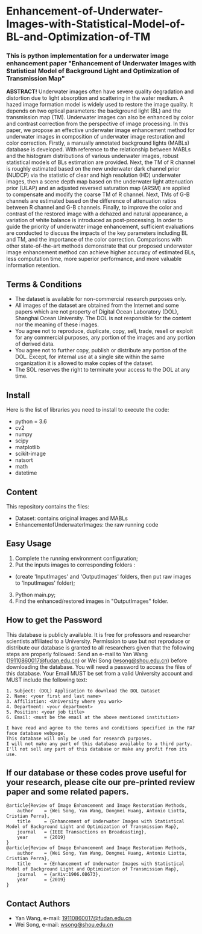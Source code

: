 # Enhancement-of-Underwater-Images-with-Statistical-Model-of-BL-and-Optimization-of-TM

<h3>This is python implementation for a underwater image enhancement paper "Enhancement of Underwater Images with Statistical Model of Background Light and Optimization of Transmission Map" </h3>


**ABSTRACT!**  Underwater images often have severe quality degradation and distortion due to light absorption and scattering in the water medium. A hazed image formation model is widely used to restore the image quality. It depends on two optical parameters: the background light (BL) and the transmission map (TM). Underwater images can also be enhanced by color and contrast correction from the perspective of image processing. In this paper, we propose an effective underwater image enhancement method for underwater images in composition of underwater image restoration and color correction. Firstly, a manually annotated background lights (MABLs) database is developed. With reference to the relationship between MABLs and the histogram distributions of various underwater images, robust statistical models of BLs estimation are provided. Next, the TM of R channel is roughly estimated based on the new underwater dark channel prior (NUDCP) via the statistic of clear and high resolution (HD) underwater images, then a scene depth map based on the underwater light attenuation prior (ULAP) and an adjusted reversed saturation map (ARSM) are applied to compensate and modify the coarse TM of R channel. Next, TMs of G-B channels are estimated based on the difference of attenuation ratios between R channel and G-B channels. Finally, to improve the color and contrast of the restored image with a dehazed and natural appearance, a variation of white balance is introduced as post-processing. In order to guide the priority of underwater image enhancement, sufficient evaluations are conducted to discuss the impacts of the key parameters including BL and TM, and the importance of the color correction. Comparisons with other state-of-the-art methods demonstrate that our proposed underwater image enhancement method can achieve higher accuracy of estimated BLs, less computation time, more superior performance, and more valuable information retention.

## Terms & Conditions
- The dataset is available for non-commercial research purposes only.
- All images of the dataset are obtained from the Internet and some papers which are not property of Digital Ocean Laboratory (DOL), Shanghai Ocean University. The DOL is not responsible for the content nor the meaning of these images.
- You agree not to reproduce, duplicate, copy, sell, trade, resell or exploit for any commercial purposes, any portion of the images and any portion of derived data.
- You agree not to further copy, publish or distribute any portion of the DOL. Except, for internal use at a single site within the same organization it is allowed to make copies of the dataset.
- The SOL reserves the right to terminate your access to the DOL at any time.


## Install
Here is the list of libraries you need to install to execute the code:
- python = 3.6
- cv2
- numpy
- scipy
- matplotlib
- scikit-image
- natsort
- math
- datetime

## Content
This repository contains the files:
- Dataset: contains original images and MABLs
- EnhancementofUnderwaterImages: the raw running code 

## Easy Usage
1. Complete the running environment configuration;
2. Put the inputs images to corresponding folders :
  - (create 'InputImages' and 'OutputImages' folders, then put raw images to 'InputImages' folder);
3. Python main.py;
4. Find the enhanced/restored images in "OutputImages" folder.

## How to get the Password

This database is publicly available. It is free for professors and researcher scientists affiliated to a University.
Permission to use but not reproduce or distribute our database is granted to all researchers given that the following steps are properly followed:
Send an e-mail to Yan Wang (19110860017@fudan.edu.cn) or Wei Song (wsong@shou.edu.cn) before downloading the database. You will need a password to access the files of this database. Your Email MUST be set from a valid University account and MUST include the following text:
```
1. Subject: (DOL) Application to download the DOL Dataset          
2. Name: <your first and last name>
3. Affiliation: <University where you work>
4. Department: <your department>
5. Position: <your job title>
6. Email: <must be the email at the above mentioned institution>

I have read and agree to the terms and conditions specified in the RAF face database webpage. 
This database will only be used for research purposes. 
I will not make any part of this database available to a third party. 
I'll not sell any part of this database or make any profit from its use.
```

## If our database or these codes prove useful for your research, please cite our pre-printed review paper and some related papers.

```
@article{Review of Image Enhancement and Image Restoration Methods,
    author    = {Wei Song, Yan Wang, Dongmei Huang, Antonio Liotta, Cristian Perra},
    title     = {Enhancement of Underwater Images with Statistical Model of Background Light and Optimization of Transmission Map},
    journal   = {IEEE Transactions on Broadcasting},
    year      = {2019}
}
@article{Review of Image Enhancement and Image Restoration Methods,
    author    = {Wei Song, Yan Wang, Dongmei Huang, Antonio Liotta, Cristian Perra},
    title     = {Enhancement of Underwater Images with Statistical Model of Background Light and Optimization of Transmission Map},
    journal   = {arXiv:1906.08673},
    year      = {2019}
}
```

## Contact Authors
- Yan Wang, e-mail: 19110860017@fudan.edu.cn
- Wei Song, e-mail: wsong@shou.edu.cn
